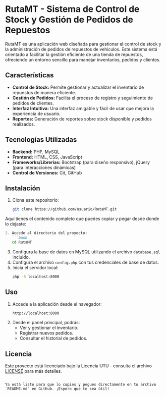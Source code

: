 # RutaMT - Sistema de Control de Stock y Gestión de Pedidos de Repuestos

RutaMT es una aplicación web diseñada para gestionar el control de stock y la administración de pedidos de repuestos de vehículos. Este sistema está orientado a facilitar la gestión eficiente de una tienda de repuestos, ofreciendo un entorno sencillo para manejar inventarios, pedidos y clientes.

## Características

- **Control de Stock:** Permite gestionar y actualizar el inventario de repuestos de manera eficiente.
- **Gestión de Pedidos:** Facilita el proceso de registro y seguimiento de pedidos de clientes.
- **Interfaz Intuitiva:** Una interfaz amigable y fácil de usar que mejora la experiencia de usuario.
- **Reportes:** Generación de reportes sobre stock disponible y pedidos realizados.

## Tecnologías Utilizadas

- **Backend:** PHP, MySQL
- **Frontend:** HTML, CSS, JavaScript
- **Frameworks/Librerías:** Bootstrap (para diseño responsivo), jQuery (para interacciones dinámicas)
- **Control de Versiones:** Git, GitHub

## Instalación

1. Clona este repositorio:
   ```bash
   git clone https://github.com/usuario/RutaMT.git
Aquí tienes el contenido completo que puedes copiar y pegar desde donde lo dejaste:

```markdown
2. Accede al directorio del proyecto:
   ```bash
   cd RutaMT
   ```
3. Configura la base de datos en MySQL utilizando el archivo `database.sql` incluido.
4. Configura el archivo `config.php` con tus credenciales de base de datos.
5. Inicia el servidor local:
   ```bash
   php -S localhost:8000
   ```

## Uso

1. Accede a la aplicación desde el navegador:
   ```bash
   http://localhost:8000
   ```
2. Desde el panel principal, podrás:
   - Ver y gestionar el inventario.
   - Registrar nuevos pedidos.
   - Consultar el historial de pedidos.

## Licencia

Este proyecto está licenciado bajo la Licencia UTU - consulta el archivo [LICENSE](LICENSE) para más detalles.
```

Ya está listo para que lo copies y pegues directamente en tu archivo `README.md` en GitHub. ¡Espero que te sea útil!
